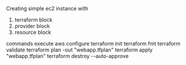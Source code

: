 Creating simple ec2 instance with 

1) terraform block
2) provider block
3) resource block

commands execute
aws configure
terraform init
terraform fmt
terraform validate
terraform plan -out "webapp.tfplan"
terraform apply "webapp.tfplan"
terraform destroy --auto-approve

